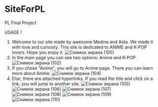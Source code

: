 # SiteForPL
PL Final Project 

USAGE !


1.  Welcome to our site made by awesome Medina and Aida. We made it with love and curiosity. 
This site is dedicated to ANIME and K-POP lovers. Hope you enjoy it.
![Снимок экрана (100)](https://user-images.githubusercontent.com/73512902/102732178-32065b00-4364-11eb-9337-4d6bac9d239d.png)
2. In the main page you can see two options: Anime and K-POP.
![Снимок экрана (102)](https://user-images.githubusercontent.com/73512902/102732338-a5a86800-4364-11eb-82b3-9ae02a05560b.png)
3. If you chose "Anime", you will go to Anime page. There you can learn more about Anime.
![Снимок экрана (104)](https://user-images.githubusercontent.com/73512902/102732509-1ea7bf80-4365-11eb-8b3b-8b7cb500b824.png)
4. Else, there are attached hyperlinks. If you read the title and click on a link, you will jump to another site.
![Снимок экрана (105)](https://user-images.githubusercontent.com/73512902/102732899-0dab7e00-4366-11eb-9ab5-9dd9cfb4897d.png)
![Снимок экрана (106)](https://user-images.githubusercontent.com/73512902/102732917-18661300-4366-11eb-9155-5f6e8b5e5b97.png)
![Снимок экрана (107)](https://user-images.githubusercontent.com/73512902/102732930-21ef7b00-4366-11eb-90f2-9e8e49bb90e5.png)
![Снимок экрана (108)](https://user-images.githubusercontent.com/73512902/102732931-22881180-4366-11eb-839b-565a03439161.png)
![Снимок экрана (109)](https://user-images.githubusercontent.com/73512902/102732938-26b42f00-4366-11eb-9366-ee941c32b8d0.png)
![Снимок экрана (110)](https://user-images.githubusercontent.com/73512902/102732947-2caa1000-4366-11eb-9593-8986372d62f8.png)
